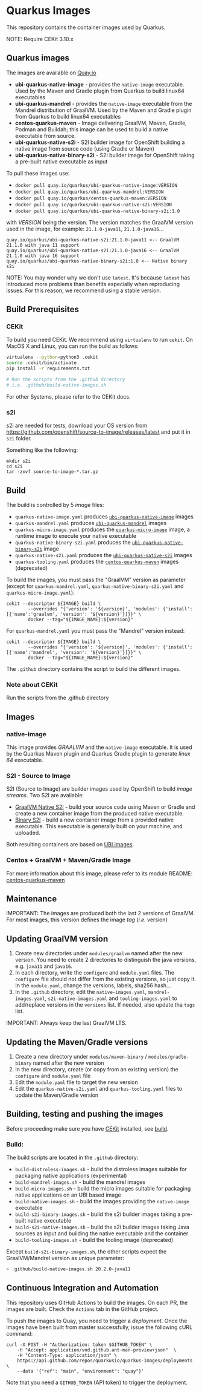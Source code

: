 # Quarkus Images

This repository contains the container images used by Quarkus.

NOTE: Require CEKit 3.10.x

## Quarkus images

The images are available on [Quay.io](https://quay.io/organization/quarkus)

* **ubi-quarkus-native-image** - provides the `native-image` executable. Used by the Maven and Gradle plugin from Quarkus to build linux64 executables
* **ubi-quarkus-mandrel** - provides the `native-image` executable from the Mandrel distribution of GraalVM. Used by the Maven and Gradle plugin from Quarkus to build linux64 executables
* **centos-quarkus-maven** - Image delivering GraalVM, Maven, Gradle, Podman and Buildah; this image can be used to build a native executable from source.
* **ubi-quarkus-native-s2i** - S2I builder image for OpenShift building a native image from source code (using Gradle or Maven)
* **ubi-quarkus-native-binary-s2i** - S2I builder image for OpenShift taking a pre-built native executable as input

To pull these images use:

* `docker pull quay.io/quarkus/ubi-quarkus-native-image:VERSION`
* `docker pull quay.io/quarkus/ubi-quarkus-mandrel:VERSION`
* `docker pull quay.io/quarkus/centos-quarkus-maven:VERSION`
* `docker pull quay.io/quarkus/ubi-quarkus-native-s2i:VERSION`
* `docker pull quay.io/quarkus/ubi-quarkus-native-binary-s2i:1.0`

with _VERSION_ being the version. 
The version matches the GraalVM version used in the image, for example: `21.1.0-java11`, `21.1.0-java16`...

```shell
quay.io/quarkus/ubi-quarkus-native-s2i:21.1.0-java11 <-- GraalVM 21.1.0 with java 11 support
quay.io/quarkus/ubi-quarkus-native-s2i:21.1.0-java16 <-- GraalVM 21.1.0 with java 16 support
quay.io/quarkus/ubi-quarkus-native-binary-s2i:1.0 <-- Native binary s2i
```

NOTE: You may wonder why we don't use `latest`. It's because `latest` has introduced more problems than benefits especially when reproducing issues.
For this reason, we recommend using a stable version.

## Build Prerequisites

### CEKit

To build you need CEKit. We recommend using `virtualenv` to run `cekit`.
On MacOS X and Linux, you can run the build as follows:

```bash
virtualenv --python=python3 .cekit
source .cekit/bin/activate
pip install -r requirements.txt

# Run the scripts from the .github directory
# i.e. .github/build-native-images.sh
```

For other Systems, please refer to the CEKit docs.

### s2i

s2i are needed for tests, download your OS version from https://github.com/openshift/source-to-image/releases/latest and put it in `s2i` folder. 

Something like the following:

```shell
mkdir s2i
cd s2i
tar -zxvf source-to-image-*.tar.gz
```

## Build

The build is controlled by 5 _image_ files:

* `quarkus-native-image.yaml` produces [`ubi-quarkus-native-image`](https://quay.io/repository/quarkus/ubi-quarkus-native-image) images
* `quarkus-mandrel.yaml` produces [`ubi-quarkus-mandrel`](https://quay.io/repository/quarkus/ubi-quarkus-mandrel) images
* `quarkus-micro-image.yaml` produces the [`quarkus-micro-image`](https://quay.io/quarkus/quarkus-micro-image) image, a runtime image to execute your native executable
* `quarkus-native-binary-s2i.yaml` produces the [`ubi-quarkus-native-binary-s2i`](https://quay.io/repository/quarkus/ubi-quarkus-native-binary-s2i) image
* `quarkus-native-s2i.yaml` produces the [`ubi-quarkus-native-s2i`](https://quay.io/repository/quarkus/ubi-quarkus-native-s2i) images
* `quarkus-tooling.yaml` produces the [`centos-quarkus-maven`](https://quay.io/repository/quarkus/ubi-quarkus-native-s2u) images (deprecated)

To build the images, you must pass the "GraalVM" version as parameter (except for `quarkus-mandrel.yaml`, `quarkus-native-binary-s2i.yaml` and `quarkus-micro-image.yaml`):

```shell
cekit --descriptor ${IMAGE} build \
        --overrides "{'version': '${version}', 'modules': {'install': [{'name':'graalvm', 'version': '${version}'}]}}" \
        docker --tag="${IMAGE_NAME}:${version}"
```

For `quarkus-mandrel.yaml` you must pass the "Mandrel" version instead:

```shell
cekit --descriptor ${IMAGE} build \
        --overrides "{'version': '${version}', 'modules': {'install': [{'name':'mandrel', 'version': '${version}'}]}}" \
        docker --tag="${IMAGE_NAME}:${version}"
```

The `.github` directory contains the script to build the different images.

### Note about CEKit

Run the scripts from the .github directory

## Images

### native-image

This image provides _GRAALVM_ and the `native-image` executable. It is used by the Quarkus Maven plugin and Quarkus Gradle plugin to generate _linux 64_ executable.

### S2I - Source to Image

S2I (Source to Image) are builder images used by OpenShift to build _image streams_.
Two S2I are available:

* [GraalVM Native S2I](modules/quarkus-native-s2i-scripts/README.md) - build your source code using Maven or Gradle and create a new container image from the produced native executable.
* [Binary S2I](modules/quarkus-native-binary-s2i-scripts/README.md) - build a new container image from a provided native executable. This executable is generally built on your machine, and uploaded.

Both resulting containers are based on [UBI images](https://www.redhat.com/en/blog/introducing-red-hat-universal-base-image).

### Centos + GraalVM + Maven/Gradle Image

For more information about this image, please refer to its module README:
[centos-quarkus-maven](modules/quarkus-maven-scripts/README.md)

## Maintenance

IMPORTANT: The images are produced both the last 2 versions of GraalVM. For most images, this version defines the image _tag_ (_i.e._ version)

## Updating GraalVM version

1. Create new directories under `modules/graalvm` named after the new version. You need to create 2 directories to distinguish the java versions, e.g. `java11` and `java16`.
2. In each directory, write the `configure` and `module.yaml` files. The `configure` file should not differ from the existing versions, so just copy it. In the `module.yaml`, change the versions, labels, sha256 hash...
3. In the `.github` directory, edit the `native-images.yaml`, `mandrel-images.yaml`, `s2i-native-images.yaml` and `tooling-images.yaml` to add/replace versions in the `versions` list. If needed, also update tha `tags` list.

IMPORTANT: Always keep the last GraalVM LTS.

## Updating the Maven/Gradle versions

1. Create a new directory under `modules/maven-binary` / `modules/gradle-binary` named after the new version
2. In the new directory, create (or copy from an existing version) the `configure` and `module.yaml` file
3. Edit the `module.yaml` file to target the new version
4. Edit the `quarkus-native-s2i.yaml` and `quarkus-tooling.yaml` files to update the Maven/Gradle version

## Building, testing and pushing the images

Before proceeding make sure you have [CEKit](https://cekit.io/) installed, see [build](#build).

### Build:

The build scripts are located in the `.github` directory:

* `build-distroless-images.sh` - build the distroless images suitable for packaging native applications (experimental)
* `build-mandrel-images.sh` - build the mandrel images
* `build-micro-images.sh` - build the micro images suitable for packaging native applications on an UBI based image
* `build-native-images.sh` - build the images providing the `native-image` executable
* `build-s2i-binary-images.sh` - build the s2i builder images taking a pre-built native executable
* `build-s2i-native-images.sh` - build the s2i builder images taking Java sources as input and building the native executable and the container
* `build-tooling-images.sh` - build the tooling image (deprecated)

Except `build-s2i-binary-images.sh`, the other scripts expect the GraalVM/Mandrel version as unique parameter:

```bash
> .github/build-native-images.sh 20.2.0-java11
```

## Continuous Integration and Automation

This repository uses GitHub Actions to build the images.
On each PR, the images are built. Check the `Actions` tab in the GitHub project.

To push the images to Quay, you need to trigger a _deployment_.
Once the images have been built from master successfully, issue the following cURL command:

```shell
curl -X POST -H "Authorization: token $GITHUB_TOKEN" \
    -H "Accept: application/vnd.github.ant-man-preview+json"  \
    -H "Content-Type: application/json" \
    https://api.github.com/repos/quarkusio/quarkus-images/deployments \
    --data '{"ref": "main", "environment": "quay"}'
```

Note that you need a `GITHUB_TOKEN` (API token) to trigger the deployment.
